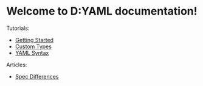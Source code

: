 # Welcome to D:YAML documentation!

Tutorials:
  - [Getting Started](tutorials/getting_started.md)
  - [Custom Types](tutorials/custom_types.md)
  - [YAML Syntax](tutorials/yaml_syntax.md)

Articles:
  - [Spec Differences](articles/spec_differences.md)
